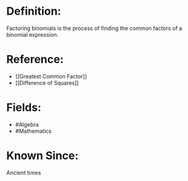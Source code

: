 

# Definition:
Factoring binomials is the process of finding the common factors of a binomial expression.

# Reference:
- [[Greatest Common Factor]]
- [[Difference of Squares]]

# Fields: 
- #Algebra
- #Mathematics

# Known Since:
Ancient times

